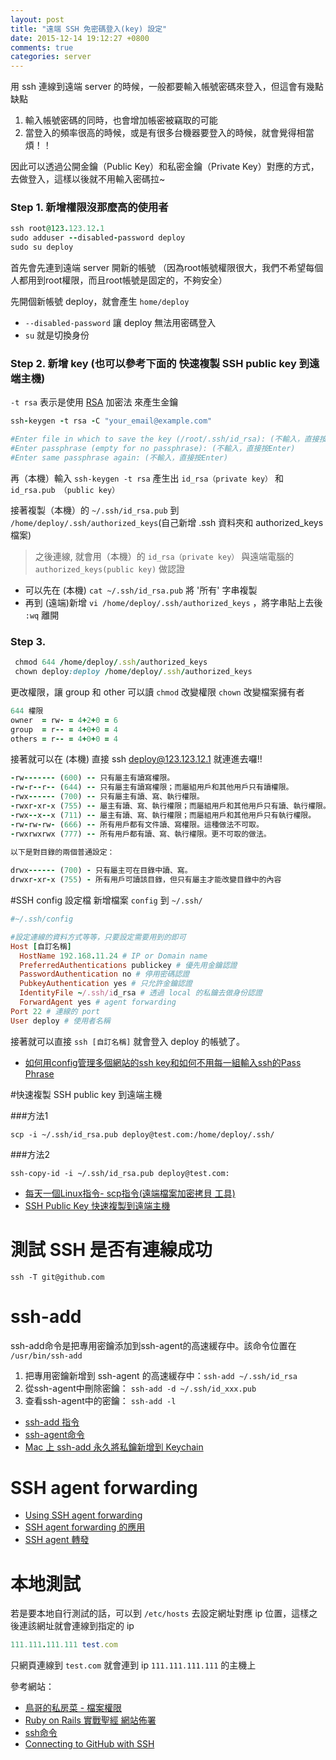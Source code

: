 ```yaml
---
layout: post
title: "遠端 SSH 免密碼登入(key) 設定"
date: 2015-12-14 19:12:27 +0800
comments: true
categories: server
---
```


用 ssh 連線到遠端 server 的時候，一般都要輸入帳號密碼來登入，但這會有幾點缺點

1. 輸入帳號密碼的同時，也會增加帳密被竊取的可能
2. 當登入的頻率很高的時候，或是有很多台機器要登入的時候，就會覺得相當煩！！

因此可以透過公開金鑰（Public Key）和私密金鑰（Private Key）對應的方式，去做登入，這樣以後就不用輸入密碼拉~

<!-- more -->

### Step 1. 新增權限沒那麼高的使用者

```ruby
ssh root@123.123.12.1
sudo adduser --disabled-password deploy
sudo su deploy
```
首先會先連到遠端 server 開新的帳號
（因為root帳號權限很大，我們不希望每個人都用到root權限，而且root帳號是固定的，不夠安全）

先開個新帳號 deploy，就會產生 `home/deploy`

*	`--disabled-password` 讓 deploy 無法用密碼登入
*	`su` 就是切換身份

### Step 2. 新增 key (也可以參考下面的 快速複製 SSH public key 到遠端主機)

`-t rsa` 表示是使用 [RSA](https://zh.wikipedia.org/zh-tw/RSA%E5%8A%A0%E5%AF%86%E6%BC%94%E7%AE%97%E6%B3%95) 加密法 來產生金鑰

```ruby
ssh-keygen -t rsa -C "your_email@example.com"

#Enter file in which to save the key (/root/.ssh/id_rsa): (不輸入，直接按Enter)
#Enter passphrase (empty for no passphrase): (不輸入，直接按Enter)
#Enter same passphrase again: (不輸入，直接按Enter)
```
再（本機）輸入 `ssh-keygen -t rsa` 產生出 `id_rsa（private key）` 和 `id_rsa.pub （public key）`

接著複製（本機）的 `~/.ssh/id_rsa.pub` 到 `/home/deploy/.ssh/authorized_keys`(自己新增 .ssh 資料夾和 authorized_keys 檔案)

>之後連線, 就會用（本機）的 `id_rsa（private key）` 與遠端電腦的 `authorized_keys(public key)` 做認證

* 可以先在 (本機) `cat ~/.ssh/id_rsa.pub` 將 '所有' 字串複製
* 再到 (遠端)新增 `vi /home/deploy/.ssh/authorized_keys` ，將字串貼上去後 `:wq` 離開

### Step 3.

```ruby
 chmod 644 /home/deploy/.ssh/authorized_keys
 chown deploy:deploy /home/deploy/.ssh/authorized_keys
```
更改權限，讓 group 和 other 可以讀
`chmod` 改變權限
`chown` 改變檔案擁有者

```ruby
644 權限
owner  = rw- = 4+2+0 = 6
group  = r-- = 4+0+0 = 4
others = r-- = 4+0+0 = 4
```

接著就可以在 (本機) 直接  ssh deploy@123.123.12.1 就連進去囉!!


```ruby
-rw------- (600) -- 只有屬主有讀寫權限。
-rw-r--r-- (644) -- 只有屬主有讀寫權限；而屬組用戶和其他用戶只有讀權限。
-rwx------ (700) -- 只有屬主有讀、寫、執行權限。
-rwxr-xr-x (755) -- 屬主有讀、寫、執行權限；而屬組用戶和其他用戶只有讀、執行權限。
-rwx--x--x (711) -- 屬主有讀、寫、執行權限；而屬組用戶和其他用戶只有執行權限。
-rw-rw-rw- (666) -- 所有用戶都有文件讀、寫權限。這種做法不可取。
-rwxrwxrwx (777) -- 所有用戶都有讀、寫、執行權限。更不可取的做法。
 
以下是對目錄的兩個普通設定：

drwx------ (700) - 只有屬主可在目錄中讀、寫。
drwxr-xr-x (755) - 所有用戶可讀該目錄，但只有屬主才能改變目錄中的內容
```

#SSH config 設定檔
新增檔案 `config` 到 `~/.ssh/`

```ruby
#~/.ssh/config

#設定連線的資料方式等等，只要設定需要用到的即可
Host [自訂名稱]
  HostName 192.168.11.24 # IP or Domain name
  PreferredAuthentications publickey # 優先用金鑰認證
  PasswordAuthentication no # 停用密碼認證
  PubkeyAuthentication yes # 只允許金鑰認證
  IdentityFile ~/.ssh/id_rsa # 透過 local 的私鑰去做身份認證
  ForwardAgent yes # agent forwarding
Port 22 # 連線的 port
User deploy # 使用者名稱
```

接著就可以直接 `ssh [自訂名稱]` 就會登入 deploy 的帳號了。

* [如何用config管理多個網站的ssh key和如何不用每一組輸入ssh的Pass Phrase](http://blog.alantsai.net/2016/03/ssh-config-ssh-agent-passphrase-management.html#WizKMOutline_1457361341463918)

#快速複製 SSH public key 到遠端主機

###方法1

```
scp -i ~/.ssh/id_rsa.pub deploy@test.com:/home/deploy/.ssh/
```
###方法2

```
ssh-copy-id -i ~/.ssh/id_rsa.pub deploy@test.com:
```

* [每天一個Linux指令- scp指令(遠端檔案加密拷貝 工具)](http://jashliao.pixnet.net/blog/post/164556993-%E6%AF%8F%E5%A4%A9%E4%B8%80%E5%80%8Blinux%E6%8C%87%E4%BB%A4--scp%E6%8C%87%E4%BB%A4%28%E9%81%A0%E7%AB%AF%E6%AA%94%E6%A1%88%E5%8A%A0%E5%AF%86%E6%8B%B7%E8%B2%9D-)
* [SSH Public Key 快速複製到遠端主機](https://blog.longwin.com.tw/2011/03/ssh-public-key-copy-2011/)

# 測試 SSH 是否有連線成功

```
ssh -T git@github.com
```

# ssh-add

ssh-add命令是把專用密鑰添加到ssh-agent的高速緩存中。該命令位置在 `/usr/bin/ssh-add`

1. 把專用密鑰新增到 ssh-agent 的高速緩存中：`ssh-add ~/.ssh/id_rsa`
2. 從ssh-agent中刪除密鑰： `ssh-add -d ~/.ssh/id_xxx.pub`
3. 查看ssh-agent中的密鑰： `ssh-add -l`

* [ssh-add 指令](http://man.linuxde.net/ssh-add)
* [ssh-agent命令](http://man.linuxde.net/ssh-agent)
* [Mac 上 ssh-add 永久將私鑰新增到 Keychain](http://icodeyou.com/2016/01/17/ssh-add-mac/)

# SSH agent forwarding  

* [Using SSH agent forwarding](https://developer.github.com/guides/using-ssh-agent-forwarding/)
* [SSH agent forwarding 的應用](https://ihower.tw/blog/archives/7837)
* [SSH agent 轉發](http://wiki.jikexueyuan.com/project/github-developer-guides/using-ssh-agent.html)

# 本地測試
若是要本地自行測試的話，可以到 `/etc/hosts` 去設定網址對應 ip 位置，這樣之後連該網址就會連線到指定的 ip

```ruby
111.111.111.111 test.com
```

只網頁連線到 `test.com` 就會連到 ip `111.111.111.111` 的主機上

參考網站：

* [鳥哥的私房菜 - 檔案權限](http://linux.vbird.org/linux_basic/0210filepermission.php#chmod)
* [Ruby on Rails 實戰聖經 網站佈署](https://ihower.tw/rails/deployment.html)
* [ssh命令](http://man.linuxde.net/ssh)
* [Connecting to GitHub with SSH](https://help.github.com/articles/connecting-to-github-with-ssh/)

